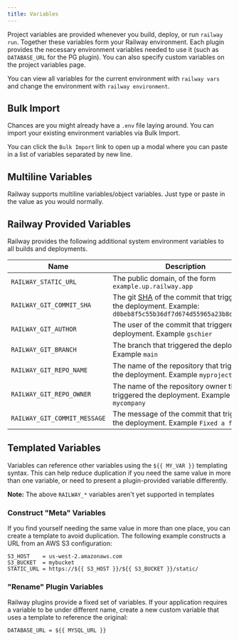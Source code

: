 ```yaml
---
title: Variables
---
```


Project variables are provided whenever you build, deploy, or run `railway run`.
Together these variables form your Railway environment. Each
plugin provides the necessary environment variables needed to use it (such as
`DATABASE_URL` for the PG plugin). You can also specify custom variables on the
project variables page.

<NextImage  src="/images/project-vars.png" 
            alt="Screenshot of Project Variables on Railway Dashboard"
            layout="responsive"
            width={1083} 
            height={865}
            quality={80} />


You can view all variables for the current environment with `railway vars` and change the environment with `railway environment`.

## Bulk Import

Chances are you might already have a `.env` file laying around. You can import your existing environment variables via Bulk Import. 

You can click the `Bulk Import` link to open up a modal where you can paste in a list of variables separated by new line.

## Multiline Variables

Railway supports multiline variables/object variables. Just type or paste in the value as you would normally.


## Railway Provided Variables

Railway provides the following additional system environment variables to all
builds and deployments.

| Name                         | Description |
|------------------------------|-------------|
| `RAILWAY_STATIC_URL`         | The public domain, of the form `example.up.railway.app` |
| `RAILWAY_GIT_COMMIT_SHA`     | The git [SHA](https://docs.github.com/en/github/getting-started-with-github/github-glossary#commit) of the commit that triggered the deployment. Example: `d0beb8f5c55b36df7d674d55965a23b8d54ad69b` |
| `RAILWAY_GIT_AUTHOR`         | The user of the commit that triggered the deployment. Example `gschier` |
| `RAILWAY_GIT_BRANCH`         | The branch that triggered the deployment. Example `main` |
| `RAILWAY_GIT_REPO_NAME`      | The name of the repository that triggered the deployment. Example `myproject` |
| `RAILWAY_GIT_REPO_OWNER`     | The name of the repository owner that triggered the deployment. Example `mycompany` |
| `RAILWAY_GIT_COMMIT_MESSAGE` | The message of the commit that triggered the deployment. Example `Fixed a few bugs` |

## Templated Variables

Variables can reference other variables using the `${{ MY_VAR }}` templating
syntax. This can help reduce duplication if you need the same value in more than
one variable, or need to present a plugin-provided variable differently.

**Note:** The above `RAILWAY_*` variables aren't yet supported in templates

### Construct "Meta" Variables

If you find yourself needing the same value in more than one place, you can
create a template to avoid duplication. The following example constructs a URL
from an AWS S3 configuration:

```
S3_HOST    = us-west-2.amazonaws.com
S3_BUCKET  = mybucket
STATIC_URL = https://${{ S3_HOST }}/${{ S3_BUCKET }}/static/
```

### "Rename" Plugin Variables

Railway plugins provide a fixed set of variables. If your application requires a
variable to be under different name, create a new custom variable that uses a
template to reference the original:

```
DATABASE_URL = ${{ MYSQL_URL }}
```
